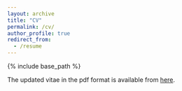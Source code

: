 ```yaml
---
layout: archive
title: "CV"
permalink: /cv/
author_profile: true
redirect_from:
  - /resume
---
```


{% include base_path %}

The updated vitae in the pdf format is available from [here](https://www.dropbox.com/s/l6i8xk1psvo75ev/vitae.pdf?dl=0).
